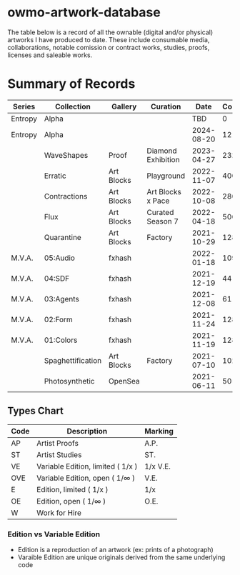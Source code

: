 # owmo-artwork-database

The table below is a record of all the ownable (digital and/or physical) artworks I have produced to date. These include consumable media, collaborations, notable comission or contract works, studies, proofs, licenses and saleable works.

# Summary of Records

| Series  | Collection        | Gallery    | Curation           | Date       | Count | Type | Medium | Details                           |
| ------- | ----------------- | ---------- | ------------------ | ---------- | ----- | ---- | ------ | --------------------------------- |
| Entropy | Alpha             |            |                    | TBD        | 0     | VE   | Print  | [link](2024/entropy-alpha.md)     |
| Entropy | Alpha             |            |                    | 2024-08-20 | 12    | AP   | Print  | [link](2024/entropy-alpha.md)     |
|         | WaveShapes        | Proof      | Diamond Exhibition | 2023-04-27 | 232   | VE   | NFT    | [link](2023/waveshapes.md)        |
|         | Erratic           | Art Blocks | Playground         | 2022-11-07 | 400   | VE   | NFT    | [link](2022/erratic.md)           |
|         | Contractions      | Art Blocks | Art Blocks x Pace  | 2022-10-08 | 280   | W    | NFT    | [link](2022/contractions.md)      |
|         | Flux              | Art Blocks | Curated Season 7   | 2022-04-18 | 500   | VE   | NFT    | [link](2022/flux.md)              |
|         | Quarantine        | Art Blocks | Factory            | 2021-10-29 | 128   | VE   | NFT    | [link](2021/quarantine.md)        |
| M.V.A.  | 05:Audio          | fxhash     |                    | 2022-01-18 | 109   | ST   | NFT    | [link](2021/mva.md)               |
| M.V.A.  | 04:SDF            | fxhash     |                    | 2021-12-19 | 44    | ST   | NFT    | [link](2021/mva.md)               |
| M.V.A.  | 03:Agents         | fxhash     |                    | 2021-12-08 | 61    | ST   | NFT    | [link](2021/mva.md)               |
| M.V.A.  | 02:Form           | fxhash     |                    | 2021-11-24 | 128   | ST   | NFT    | [link](2021/mva.md)               |
| M.V.A.  | 01:Colors         | fxhash     |                    | 2021-11-19 | 128   | ST   | NFT    | [link](2021/mva.md)               |
|         | Spaghettification | Art Blocks | Factory            | 2021-07-10 | 1024  | VE   | NFT    | [link](2021/spaghettification.md) |
|         | Photosynthetic    | OpenSea    |                    | 2021-06-11 | 50    | VE   | NFT    | [link](2021/photosynthetic.md)    |

## Types Chart

| Code | Description                       | Marking  |
| ---- | --------------------------------- | -------- |
| AP   | Artist Proofs                     | A.P.     |
| ST   | Artist Studies                    | ST.      |
| VE   | Variable Edition, limited ( 1/x ) | 1/x V.E. |
| OVE  | Variable Edition, open ( 1/∞ )    | V.E.     |
| E    | Edition, limited ( 1/x )          | 1/x      |
| OE   | Edition, open ( 1/∞ )             | O.E.     |
| W    | Work for Hire                     |          |

### Edition vs Variable Edition

-   Edition is a reproduction of an artwork (ex: prints of a photograph)
-   Varaible Edition are unique originals derived from the same underlying code
